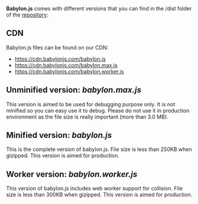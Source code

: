 **Babylon.js** comes with different versions that you can find in the /dist folder of the [repository](https://github.com/BabylonJS/Babylon.js/tree/master/dist):

## CDN

Babylon.js files can be found on our CDN:

* https://cdn.babylonjs.com/babylon.js
* https://cdn.babylonjs.com/babylon.max.js
* https://cdn.babylonjs.com/babylon.worker.js


## Unminified version: *babylon.max.js*

This version is aimed to be used for debugging purpose only. It is not minified so you can easy use it to debug. 
Please do not use it in production environment as the file size is really important (more than 3.0 MB).

## Minified version: *babylon.js*

This is the complete version of babylon.js. File size is less than 250KB when gizipped. This version is aimed for production.

## Worker version: *babylon.worker.js*

This version of babylon.js includes web worker support for collision. File size is less than 300KB when gizipped. This version is aimed for production.
